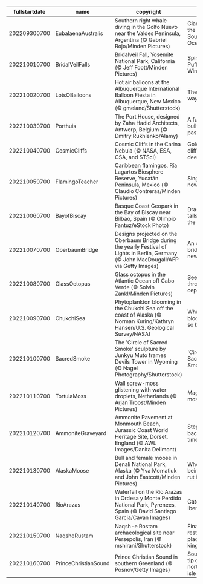 |fullstartdate|name|copyright|title|image|
|--|--|--|--|--|
202209300700|EubalaenaAustralis|Southern right whale diving in the Golfo Nuevo near the Valdes Peninsula, Argentina (© Gabriel Rojo/Minden Pictures)|Giants of the Southern Ocean|![](/en-US/2022/10/202209300700EubalaenaAustralis.jpg)|
202210010700|BridalVeilFalls|Bridalveil Fall, Yosemite National Park, California (© Jeff Foott/Minden Pictures)|Spirit of the Puffing Wind|![](/en-US/2022/10/202210010700BridalVeilFalls.jpg)|
202210020700|LotsOBalloons|Hot air balloons at the Albuquerque International Balloon Fiesta in Albuquerque, New Mexico (© gmeland/Shutterstock)|The oldest way to fly|![](/en-US/2022/10/202210020700LotsOBalloons.jpg)|
202210030700|Porthuis|The Port House, designed by Zaha Hadid Architects, Antwerp, Belgium (© Dmitry Rukhlenko/Alamy)|A future built on the past|![](/en-US/2022/10/202210030700Porthuis.jpg)|
202210040700|CosmicCliffs|Cosmic Cliffs in the Carina Nebula (© NASA, ESA, CSA, and STScI)|Golden cliffs of deep space|![](/en-US/2022/10/202210040700CosmicCliffs.jpg)|
202210050700|FlamingoTeacher|Caribbean flamingos, Ría Lagartos Biosphere Reserve, Yucatán Peninsula, Mexico (© Claudio Contreras/Minden Pictures)|Single file, now!|![](/en-US/2022/10/202210050700FlamingoTeacher.jpg)|
202210060700|BayofBiscay|Basque Coast Geopark in the Bay of Biscay near Bilbao, Spain (© Olimpio Fantuz/eStock Photo)|Dragon tails trail to the sea|![](/en-US/2022/10/202210060700BayofBiscay.jpg)|
202210070700|OberbaumBridge|Designs projected on the Oberbaum Bridge during the yearly Festival of Lights in Berlin, Germany (© John MacDougall/AFP via Getty Images)|An old bridge in a new light|![](/en-US/2022/10/202210070700OberbaumBridge.jpg)|
202210080700|GlassOctopus|Glass octopus in the Atlantic Ocean off Cabo Verde (© Solvin Zankl/Minden Pictures)|See-through cephalopod|![](/en-US/2022/10/202210080700GlassOctopus.jpg)|
202210090700|ChukchiSea|Phytoplankton blooming in the Chukchi Sea off the coast of Alaska (© Norman Kuring/Kathryn Hansen/U.S. Geological Survey/NASA)|What's blooming so brightly?|![](/en-US/2022/10/202210090700ChukchiSea.jpg)|
202210100700|SacredSmoke|The 'Circle of Sacred Smoke' sculpture by Junkyu Muto frames Devils Tower in Wyoming (© Nagel Photography/Shutterstock)|'Circle of Sacred Smoke'|![](/en-US/2022/10/202210100700SacredSmoke.jpg)|
202210110700|TortulaMoss|Wall screw-moss glistening with water droplets, Netherlands (© Arjan Troost/Minden Pictures)|Magnified moss|![](/en-US/2022/10/202210110700TortulaMoss.jpg)|
202210120700|AmmoniteGraveyard|Ammonite Pavement at Monmouth Beach, Jurassic Coast World Heritage Site, Dorset, England (© AWL Images/Danita Delimont)|Stepping back in time|![](/en-US/2022/10/202210120700AmmoniteGraveyard.jpg)|
202210130700|AlaskaMoose|Bull and female moose in Denali National Park, Alaska (© Yva Momatiuk and John Eastcott/Minden Pictures)|When being in a rut is OK|![](/en-US/2022/10/202210130700AlaskaMoose.jpg)|
202210140700|RioArazas|Waterfall on the Río Arazas in Ordesa y Monte Perdido National Park, Pyrenees, Spain (© David Santiago Garcia/Cavan Images)|Gateway to Iberia|![](/en-US/2022/10/202210140700RioArazas.jpg)|
202210150700|NaqsheRustam|Naqsh-e Rostam archaeological site near Persepolis, Iran (© mshirani/Shutterstock)|Final resting place of kings|![](/en-US/2022/10/202210150700NaqsheRustam.jpg)|
202210160700|PrinceChristianSound|Prince Christian Sound in southern Greenland (© Posnov/Getty Images)|Southern tip of a northern isle|![](/en-US/2022/10/202210160700PrinceChristianSound.jpg)|

